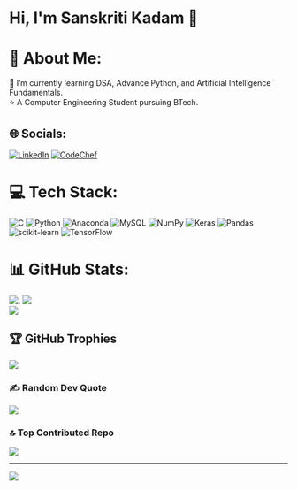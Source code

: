# Hi, I'm Sanskriti Kadam 👋

# 💫 About Me:
🌱 I’m currently learning DSA, Advance Python, and Artificial Intelligence Fundamentals.<br>⭐ A Computer Engineering Student pursuing BTech.


## 🌐 Socials:
[![LinkedIn](https://img.shields.io/badge/LinkedIn-%230077B5.svg?logo=linkedin&logoColor=white)](https://linkedin.com/in/https://www.linkedin.com/in/sanskritikadam/) 
[![CodeChef](https://img.shields.io/badge/CodeChef-%23000000.svg?logo=codechef&logoColor=white)](https://www.codechef.com/users/sanskritikadam)
# 💻 Tech Stack:
![C](https://img.shields.io/badge/c-%2300599C.svg?style=plastic&logo=c&logoColor=white) ![Python](https://img.shields.io/badge/python-3670A0?style=plastic&logo=python&logoColor=ffdd54) ![Anaconda](https://img.shields.io/badge/Anaconda-%2344A833.svg?style=plastic&logo=anaconda&logoColor=white) ![MySQL](https://img.shields.io/badge/mysql-%2300f.svg?style=plastic&logo=mysql&logoColor=white) ![NumPy](https://img.shields.io/badge/numpy-%23013243.svg?style=plastic&logo=numpy&logoColor=white) ![Keras](https://img.shields.io/badge/Keras-%23D00000.svg?style=plastic&logo=Keras&logoColor=white) ![Pandas](https://img.shields.io/badge/pandas-%23150458.svg?style=plastic&logo=pandas&logoColor=white) ![scikit-learn](https://img.shields.io/badge/scikit--learn-%23F7931E.svg?style=plastic&logo=scikit-learn&logoColor=white) ![TensorFlow](https://img.shields.io/badge/TensorFlow-%23FF6F00.svg?style=plastic&logo=TensorFlow&logoColor=white)
# 📊 GitHub Stats:
![](https://github-readme-stats.vercel.app/api?username=Sanskriti1102&theme=ayu-mirage&hide_border=false&include_all_commits=true&count_private=true).
![](https://github-readme-streak-stats.herokuapp.com/?user=Sanskriti1102&theme=ayu-mirage&hide_border=false)<br/>
![](https://github-readme-stats.vercel.app/api/top-langs/?username=Sanskriti1102&theme=ayu-mirage&hide_border=false&include_all_commits=true&count_private=true&layout=compact)

## 🏆 GitHub Trophies
![](https://github-profile-trophy.vercel.app/?username=Sanskriti1102&theme=onedark&no-frame=false&no-bg=false&margin-w=2)

### ✍️ Random Dev Quote
![](https://quotes-github-readme.vercel.app/api?type=horizontal&theme=gruvbox)

### 🔝 Top Contributed Repo
![](https://github-contributor-stats.vercel.app/api?username=Sanskriti1102&limit=5&theme=onedark&combine_all_yearly_contributions=true)

---
[![](https://visitcount.itsvg.in/api?id=Sanskriti1102&icon=6&color=5)](https://visitcount.itsvg.in)

<!-- Proudly created with GPRM ( https://gprm.itsvg.in ) -->
